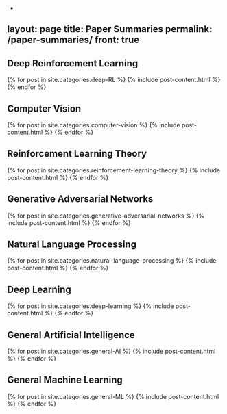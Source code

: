 -
layout: page
title: Paper Summaries
permalink: /paper-summaries/
front: true
---

<div class="home">
  
  <h2>Deep Reinforcement Learning</h2>
    {% for post in site.categories.deep-RL %}
      {%
        include post-content.html
      %}
    {% endfor %}

  <h2>Computer Vision</h2>
    {% for post in site.categories.computer-vision %}
      {%
        include post-content.html
      %}
    {% endfor %}
  
  <h2>Reinforcement Learning Theory</h2>
    {% for post in site.categories.reinforcement-learning-theory %}
      {%
        include post-content.html
      %}
    {% endfor %}

  <h2>Generative Adversarial Networks</h2>
    {% for post in site.categories.generative-adversarial-networks %}
      {%
        include post-content.html
      %}
    {% endfor %}
  
  <h2>Natural Language Processing</h2>
    {% for post in site.categories.natural-language-processing %}
      {%
        include post-content.html
      %}
    {% endfor %}
  
  <h2>Deep Learning</h2>
    {% for post in site.categories.deep-learning %}
      {%
        include post-content.html
      %}
    {% endfor %}

  <h2>General Artificial Intelligence</h2>
    {% for post in site.categories.general-AI %}
      {%
        include post-content.html
      %}
    {% endfor %}

  <h2>General Machine Learning</h2>
    {% for post in site.categories.general-ML %}
      {%
        include post-content.html
      %}
    {% endfor %}
</div>
